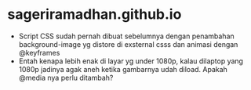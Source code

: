 # sageriramadhan.github.io

- Script CSS sudah pernah dibuat sebelumnya dengan penambahan background-image yg distore di exsternal csss dan animasi dengan @keyframes
- Entah kenapa lebih enak di layar yg under 1080p, kalau dilaptop yang 1080p jadinya agak aneh ketika gambarnya udah diload. Apakah @media nya perlu ditambah?
